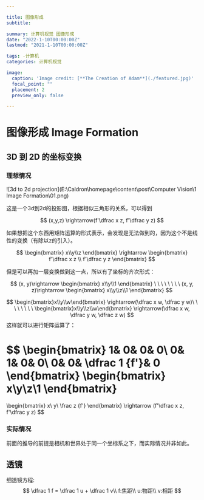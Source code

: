```yaml
---

title: 图像形成
subtitle: 

summary: 计算机视觉 图像形成
date: "2022-1-10T00:00:00Z"
lastmod: "2021-1-10T00:00:00Z"

tags: -计算机
categories: 计算机视觉

image:
  caption: 'Image credit: [**The Creation of Adam**](./featured.jpg)'
  focal_point: ""
  placement: 2
  preview_only: false

---
```


# 图像形成 Image Formation

## 3D 到 2D 的坐标变换

### 理想情况

![3d to 2d projection](E:\Caldron\homepage\content\post\Computer Vision\1 Image Formation\01.png)

这是一个3d到2d的投影图，根据相似三角形的关系，可以得到

$$
(x,y,z) \rightarrow(f'\dfrac x z, f'\dfrac y z)
$$

如果想把这个东西用矩阵运算的形式表示，会发现是无法做到的，因为这个不是线性的变换（有除以z的引入）。

$$
\begin{bmatrix} x\\y\\z \end{bmatrix} \rightarrow \begin{bmatrix} f'\dfrac x z \\ f'\dfrac y z \end{bmatrix}
$$

但是可以再加一层变换做到这一点，所以有了坐标的齐次形式：

$$
(x, y)\rightarrow \begin{bmatrix} x\\y\\1 \end{bmatrix}
\ \ \ \ \ \ \ \ 
(x, y, z)\rightarrow \begin{bmatrix} x\\y\\z\\1 \end{bmatrix}
$$

$$
\begin{bmatrix}x\\y\\w\end{bmatrix} \rightarrow(\dfrac x w, \dfrac y w)\ \ \ \ \ \ \ \ \begin{bmatrix}x\\y\\z\\w\end{bmatrix} \rightarrow(\dfrac x w, \dfrac y w, \dfrac z w)
$$
这样就可以进行矩阵运算了：

$$
\begin{bmatrix} 
    1& 0& 0& 0\\ 
    0& 1& 0& 0\\ 
    0& 0& \dfrac 1 {f'}& 0
\end{bmatrix} 
\begin{bmatrix} x\\y\\z\\1 \end{bmatrix} 
= 
\begin{bmatrix} x\\ y\\ \frac z {f'} \end{bmatrix} 
\rightarrow 
(f'\dfrac x z, f'\dfrac y z)
$$

### 实际情况

前面的推导的前提是相机和世界处于同一个坐标系之下，而实际情况并非如此。

## 透镜

细透镜方程:
$$
\dfrac 1 f = \dfrac 1 u + \dfrac 1 v\\
f:焦距\\
u:物距\\
v:相距
$$
